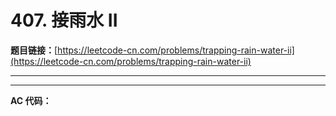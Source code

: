 # 407. 接雨水 II

**题目链接：**[https://leetcode-cn.com/problems/trapping-rain-water-ii](https://leetcode-cn.com/problems/trapping-rain-water-ii)

---

<Cards card="leetcode_407_trapping-rain-water-ii"></Cards>

---

**AC 代码：**

```java

```